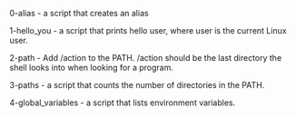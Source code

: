 0-alias - a script that creates an alias

1-hello_you - a script that prints hello user, where user is the current Linux user.

2-path - Add /action to the PATH. /action should be the last directory the shell looks into when looking for a program.

3-paths - a script that counts the number of directories in the PATH.

4-global_variables - a script that lists environment variables.
